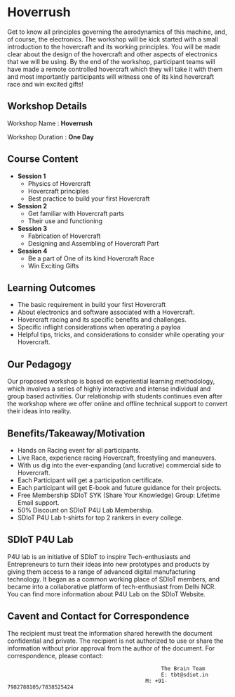 # Hoverrush
Get to know all principles governing the aerodynamics of this machine, and, of course, the electronics. The workshop will be kick started with a small introduction to the hovercraft and its working principles. You will be made clear about the design of the hovercraft and other aspects of electronics that we will be using. By the end of the workshop, participant teams will have made a remote controlled hovercraft which they will take it with them and most importantly participants will witness one of its kind hovercraft race and win excited gifts!
## Workshop Details
Workshop Name : **Hoverrush**

Workshop Duration : **One Day**
## Course Content
+ **Session 1**
  + Physics of Hovercraft
  + Hovercraft principles
  + Best practice to build your first Hovercraft
+ **Session 2**
  + Get familiar with Hovercraft parts
  + Their use and functioning
+ **Session 3**
  + Fabrication of Hovercraft
  + Designing and Assembling of Hovercraft Part
+ **Session 4**
  + Be a part of One of its kind Hovercraft Race
  + Win Exciting Gifts
## Learning Outcomes
+ The basic requirement in build your first Hovercraft
+ About electronics and software associated with a Hovercraft.
+ Hovercraft racing and its specific benefits and challenges.
+ Specific inflight considerations when operating a payloa
+ Helpful tips, tricks, and considerations to consider while operating your Hovercraft.
## Our Pedagogy
Our proposed workshop is based on experiential learning methodology, which involves a series of highly interactive and intense individual and group based activities. Our relationship with students continues even after the workshop where we offer online and offline technical support to convert their ideas into reality.
## Benefits/Takeaway/Motivation
+ Hands on Racing event for all participants.
+ Live Race, experience racing Hovercraft, freestyling and maneuvers.
 + With us dig into the ever-expanding (and lucrative) commercial side to Hovercraft.
+ Each Participant will get a participation certificate.
+ Each participant will get E-book and future guidance for their projects.
+ Free Membership SDIoT SYK (Share Your Knowledge) Group: Lifetime Email support.
+ 50% Discount on SDIoT P4U Lab Membership.
+ SDIoT P4U Lab t-shirts for top 2 rankers in every college.
## SDIoT P4U Lab
P4U lab is an initiative of SDIoT to inspire Tech-enthusiasts and Entrepreneurs to turn their ideas into new prototypes and products by giving them access to a range of advanced digital manufacturing technology. It began as a common working place of SDIoT members, and became into a collaborative platform of tech-enthusiast from Delhi NCR. You can find more information about P4U Lab on the SDIoT Website.
## Cavent and Contact for Correspondence
The recipient must treat the information shared herewith the document confidential and private. The recipient is not authorized to use or share the information without prior approval from the author of the document. For correspondence, please contact:
                                                     
                                                     The Brain Team
                                                     E: tbt@sdiot.in
                                                M: +91-7982788105/7838525424

